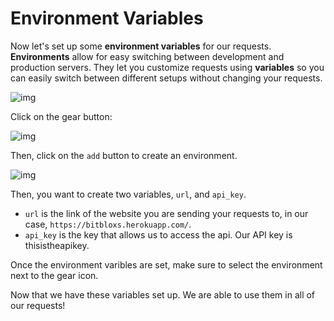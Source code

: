 # Environment Variables

Now let's set up some **environment variables** for our requests. **Environments** allow for easy switching between development and production servers. They let you customize requests using **variables** so you can easily switch between different setups without changing your requests.

![img](https://lh3.googleusercontent.com/C26hfuVpxGsNHdsBP-V-5HkPsEEsP1IFVSE80pPcwnG-ZQn1A3RUIvmt12HbrLFwTXtEEIhXyNndM6m9hAWE5g-tseMKedty8oPq5m1acnO-e4WvLxYPE1Q_MYm3Ge8COezOI5sFIUY)

Click on the gear button:

![img](https://lh6.googleusercontent.com/DW_djsrjyFWHPDkBw5Gf0kryPN5kAQIZJiNMrczcB9Fq1arn5gpkitSrfjfwCNLyCoIfzTC-WLN4-bsVEUSmlh7jMpmmSF-x7-usqDsVXdbxfvHE_5vEeLIMY67FGadAP_o7gxQaFec)

Then, click on the `add` button to create an environment.

![img](https://lh3.googleusercontent.com/eSpmUcTlRHoNzjMeHsU5irlnEIbiPfGe5t4JGxF7IA0WD56EgIznqhFQDeg2Ts3j6LRkRGUhsdQhqjfKNB4nYX2a_sG72Ll3JzwY13JMUw9tIE0GZbNbVZKKKFZKAjPM4LqYN5I5BYw)

Then, you want to create two variables, `url`, and `api_key`.

* `url` is the link of the website you are sending your requests to, in our case, `https://bitbloxs.herokuapp.com/`.
* `api_key`  is the key that allows us to access the api. Our API key is thisistheapikey.

Once the environment varibles are set, make sure to select the environment next to the gear icon.

Now that we have these variables set up. We are able to use them in all of our requests!

